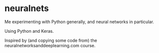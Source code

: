 # neuralnets
Me experimenting with Python generally, and neural networks in particular.

Using Python and Keras.

Inspired by (and copying some code from) the neuralnetworksanddeeplearning.com course.
